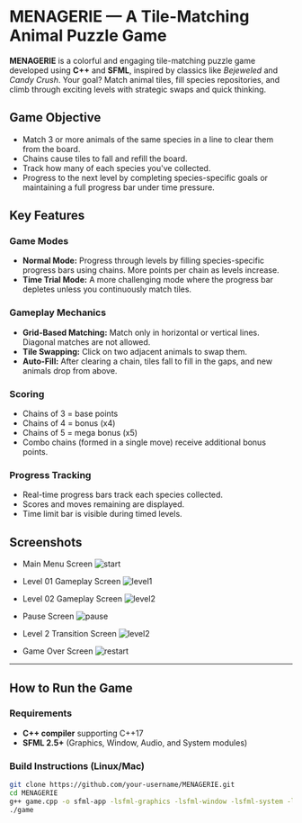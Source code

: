 # MENAGERIE — A Tile-Matching Animal Puzzle Game

**MENAGERIE** is a colorful and engaging tile-matching puzzle game developed using **C++** and **SFML**, inspired by classics like *Bejeweled* and *Candy Crush*. 
Your goal? Match animal tiles, fill species repositories, and climb through exciting levels with strategic swaps and quick thinking.


## Game Objective

- Match 3 or more animals of the same species in a line to clear them from the board.
- Chains cause tiles to fall and refill the board.
- Track how many of each species you've collected.
- Progress to the next level by completing species-specific goals or maintaining a full progress bar under time pressure.


## Key Features

### Game Modes
- **Normal Mode:** Progress through levels by filling species-specific progress bars using chains. More points per chain as levels increase.
- **Time Trial Mode:** A more challenging mode where the progress bar depletes unless you continuously match tiles.

### Gameplay Mechanics
- **Grid-Based Matching:** Match only in horizontal or vertical lines. Diagonal matches are not allowed.
- **Tile Swapping:** Click on two adjacent animals to swap them.
- **Auto-Fill:** After clearing a chain, tiles fall to fill in the gaps, and new animals drop from above.

### Scoring
- Chains of 3 = base points
- Chains of 4 = bonus (x4)
- Chains of 5 = mega bonus (x5)
- Combo chains (formed in a single move) receive additional bonus points.

### Progress Tracking
- Real-time progress bars track each species collected.
- Scores and moves remaining are displayed.
- Time limit bar is visible during timed levels.


## Screenshots
- Main Menu Screen
  ![start](https://github.com/user-attachments/assets/2c5a5bbb-a4c8-4a94-8b13-5a3c1fef1aa7)

- Level 01 Gameplay Screen
  ![level1](https://github.com/user-attachments/assets/1773db89-b432-4cfa-9683-64e2d0b80f23)

- Level 02 Gameplay Screen
  ![level2](https://github.com/user-attachments/assets/e0a08042-9af9-4ad6-b26a-d7614330934b)

- Pause Screen
  ![pause](https://github.com/user-attachments/assets/7cca2b19-f7a5-44b6-adf8-f98adc7899e5)

- Level 2 Transition Screen
  ![level2](https://github.com/user-attachments/assets/8228df97-3f85-4cda-b146-ba7b553ed4de)

- Game Over Screen
  ![restart](https://github.com/user-attachments/assets/37f1c756-c211-49a4-8f70-095ef8e63bbd)

---

## How to Run the Game

### Requirements
- **C++ compiler** supporting C++17
- **SFML 2.5+** (Graphics, Window, Audio, and System modules)

### Build Instructions (Linux/Mac)
```bash
git clone https://github.com/your-username/MENAGERIE.git
cd MENAGERIE
g++ game.cpp -o sfml-app -lsfml-graphics -lsfml-window -lsfml-system -lsfml-audio
./game
